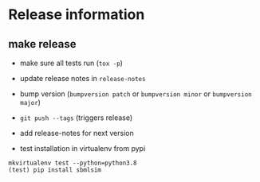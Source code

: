 # Release information


## make release
* make sure all tests run (`tox -p`)
* update release notes in `release-notes`
* bump version (`bumpversion patch` or `bumpversion minor` or `bumpversion major`)
* `git push --tags` (triggers release)
* add release-notes for next version

* test installation in virtualenv from pypi
```
mkvirtualenv test --python=python3.8
(test) pip install sbmlsim
```
